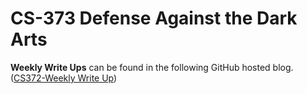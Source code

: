 # CS-373 Defense Against the Dark Arts

**Weekly Write Ups** can be found in the following GitHub hosted blog. ([CS372-Weekly Write Up](https://viscovin.github.io/))

